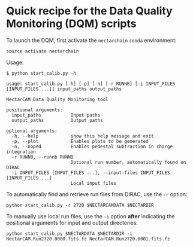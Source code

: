 # Quick recipe for the Data Quality Monitoring (DQM) scripts

To launch the DQM, first activate the `nectarchain` `conda` environment:

```shell
source activate nectarchain
```

Usage:

```shell
$ python start_calib.py -h

usage: start_calib.py [-h] [-p] [-n] [-r RUNNB] [-i INPUT_FILES [INPUT_FILES ...]] input_paths output_paths

NectarCAM Data Quality Monitoring tool

positional arguments:
  input_paths           Input paths
  output_paths          Output paths

optional arguments:
  -h, --help            show this help message and exit
  -p, --plot            Enables plots to be generated
  -n, --noped           Enables pedestal subtraction in charge integration
  -r RUNNB, --runnb RUNNB
                        Optional run number, automatically found on DIRAC
  -i INPUT_FILES [INPUT_FILES ...], --input-files INPUT_FILES [INPUT_FILES ...]
                        Local input files
```

To automatically find and retrieve run files from DIRAC, use the `-r` option: 

```shell
python start_calib.py -r 2720 $NECTARCAMDATA $NECTARDIR
```

To manually use local run files, use the `-i` option **after** indicating the positional arguments for input and output directories:
```shell
python start_calib.py $NECTARDATA $NECTARDIR -i NectarCAM.Run2720.0000.fits.fz NectarCAM.Run2720.0001.fits.fz
```

